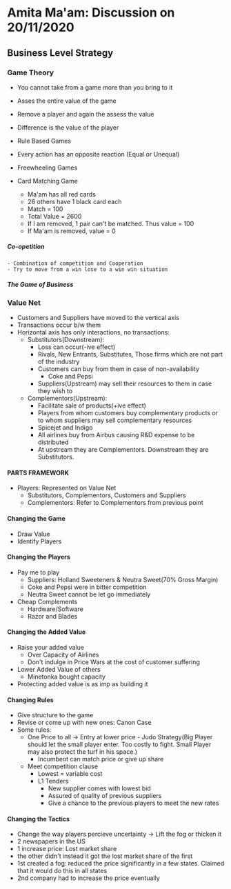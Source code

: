 # Amita Ma'am: Discussion on 20/11/2020

## Business Level Strategy

### Game Theory
- You cannot take from a game more than you bring to it
- Asses the entire value of the game
- Remove a player and again the assess the value
- Difference is the value of the player

- Rule Based Games
- Every action has an opposite reaction (Equal or Unequal)

- Freewheeling Games
- Card Matching Game
	- Ma'am has all red cards
	- 26 others have 1 black card each
	- Match = 100
	- Total Value = 2600
	- If I am removed, 1 pair can't be matched. Thus value = 100
	- If Ma'am is removed, value = 0

##### Co-opetition
	- Combination of competition and Cooperation
	- Try to move from a win lose to a win win situation

##### The Game of Business

### Value Net
- Customers and Suppliers have moved to the vertical axis
- Transactions occur b/w them
- Horizontal axis has only interactions, no transactions:
	- Substitutors(Downstream):
		- Loss can occur(-ive effect)
		- Rivals, New Entrants, Substitutes, Those firms which are not part of the industry 
		- Customers can buy from them in case of non-availability
			- Coke and Pepsi
		- Suppliers(Upstream) may sell their resources to them in case they wish to
	- Complementors(Upstream):
		- Facilitate sale of products(+ive effect)
		- Players from whom customers buy complementary products or to whom suppliers may sell complementary resources
		- Spicejet and Indigo
		- All airlines buy from Airbus causing R&D expense to be distributed
		- At upstream they are Complementors. Downstream they are Substitutors.

#### PARTS FRAMEWORK
- Players: Represented on Value Net
	- Substitutors, Complementors, Customers and Suppliers
	- Complementors: Refer to Complementors from previous point 

#### Changing the Game
- Draw Value
- Identify Players

#### Changing the Players
- Pay me to play
	- Suppliers: Holland Sweeteners & Neutra Sweet(70% Gross Margin)
	- Coke and Pepsi were in bitter competition
	- Neutra Sweet cannot be let go immediately
- Cheap Complements
	- Hardware/Software
	- Razor and Blades

#### Changing the Added Value
- Raise your added value
	- Over Capacity of Airlines
	- Don't indulge in Price Wars at the cost of customer suffering
- Lower Added Value of others
	- Minetonka bought capacity
- Protecting added value is as imp as building it

#### Changing Rules
- Give structure to the game
- Revise or come up with new ones: Canon Case
- Some rules:
	- One Price to all -> Entry at lower price - Judo Strategy(Big Player should let the small player enter. Too costly to fight. Small Player may also protect the turf in his space.)
		- Incumbent can match price or give up share
	- Meet competition clause
		- Lowest = variable cost
		- L1 Tenders
			- New supplier comes with lowest bid
			- Assured of quality of previous suppliers
			- Give a chance to the previous players to meet the new rates

#### Changing the Tactics
- Change the way players percieve uncertainty -> Lift the fog or thicken it
- 2 newspapers in the US
- 1 increase price: Lost market share
- the other didn't instead it got the lost market share of the first
- 1st created a fog: reduced the price significantly in a few states. Claimed that it would do this in all states
- 2nd company had to increase the price eventually